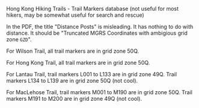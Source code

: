 Hong Kong Hiking Trails - Trail Markers database (not useful for most hikers, may be somewhat useful for search and rescue)

In the PDF, the title "Distance Posts" is misleading. It has nothing to do with distance. It should be "Truncated MGRS Coordinates with ambigious grid zone `GZD`".

For Wilson Trail, all trail markers are in grid zone 50Q.

For Hong Kong Trail, all trail markers are in grid zone 50Q.

For Lantau Trail, trail markers L001 to L133 are in grid zone 49Q. Trail markers L134 to L139 are in grid zone 50Q (not cool).

For MacLehose Trail, trail markers M001 to M190 are in grid zone 50Q. Trail markers M191 to M200 are in grid zone 49Q (not cool).
